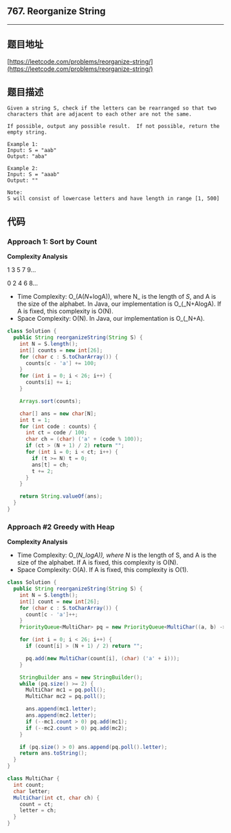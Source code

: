## 767. Reorganize String

----
## 题目地址

[https://leetcode.com/problems/reorganize-string/](https://leetcode.com/problems/reorganize-string/)

## 题目描述

```text
Given a string S, check if the letters can be rearranged so that two characters that are adjacent to each other are not the same.

If possible, output any possible result.  If not possible, return the empty string.

Example 1:
Input: S = "aab"
Output: "aba"

Example 2:
Input: S = "aaab"
Output: ""

Note:
S will consist of lowercase letters and have length in range [1, 500]
```

## 代码

### Approach 1: Sort by Count

**Complexity Analysis**

1 3 5 7 9...

0 2 4 6 8...

* Time Complexity: O_\(A\(_N_+logA\)\), where N_ is the length of _S_, and A is the size of the alphabet. In Java, our implementation is O_\(_N+AlogA\). If A is fixed, this complexity is O\(N\).
* Space Complexity: O\(N\). In Java, our implementation is O_\(_N+A\).

```java
class Solution {
  public String reorganizeString(String S) {
    int N = S.length();
    int[] counts = new int[26];
    for (char c : S.toCharArray()) {
      counts[c - 'a'] += 100;
    }
    for (int i = 0; i < 26; i++) {
      counts[i] += i;
    }

    Arrays.sort(counts);

    char[] ans = new char[N];
    int t = 1;
    for (int code : counts) {
      int ct = code / 100;
      char ch = (char) ('a' + (code % 100));
      if (ct > (N + 1) / 2) return "";
      for (int i = 0; i < ct; i++) {
        if (t >= N) t = 0;
        ans[t] = ch;
        t += 2;
      }
    }

    return String.valueOf(ans);
  }
}
```

### Approach \#2 Greedy with Heap

**Complexity Analysis**

* Time Complexity: O_\(_N_logA\)\), where N_ is the length of S, and A is the size of the alphabet. If A is fixed, this complexity is O\(N\).
* Space Complexity: O\(A\). If A is fixed, this complexity is O\(1\).

```java
class Solution {
  public String reorganizeString(String S) {
    int N = S.length();
    int[] count = new int[26];
    for (char c : S.toCharArray()) {
      count[c - 'a']++;
    }
    PriorityQueue<MultiChar> pq = new PriorityQueue<MultiChar((a, b) -> a.count == b.count ? a.letter - b.letter : b.count - a.count);

    for (int i = 0; i < 26; i++) {
      if (count[i] > (N + 1) / 2) return "";

      pq.add(new MultiChar(count[i], (char) ('a' + i)));
    }

    StringBuilder ans = new StringBuilder();
    while (pq.size() >= 2) {
      MultiChar mc1 = pq.poll();
      MultiChar mc2 = pq.poll();

      ans.append(mc1.letter);
      ans.append(mc2.letter);
      if (--mc1.count > 0) pq.add(mc1);
      if (--mc2.count > 0) pq.add(mc2);
    }

    if (pq.size() > 0) ans.append(pq.poll().letter);
    return ans.toString();
  }
}

class MultiChar {
  int count;
  char letter;
  MultiChar(int ct, char ch) {
    count = ct;
    letter = ch;
  }
}
```

